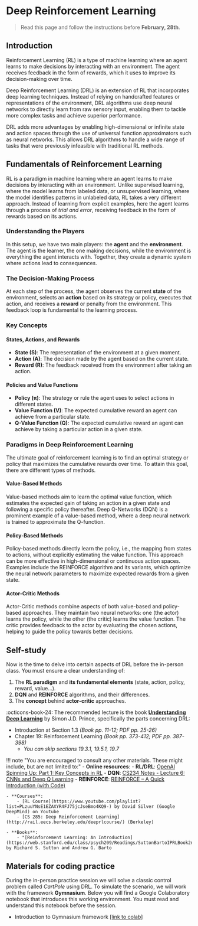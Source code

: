 # Deep Reinforcement Learning

> Read this page and follow the instructions before **February, 28th**.

## Introduction

Reinforcement Learning (RL) is a type of machine learning where an agent learns to make decisions by interacting with an environment. The agent receives feedback in the form of rewards, which it uses to improve its decision-making over time.

Deep Reinforcement Learning (DRL) is an extension of RL that incorporates deep learning techniques. Instead of relying on handcrafted features or representations of the environment, DRL algorithms use deep neural networks to directly learn from raw sensory input, enabling them to tackle more complex tasks and achieve superior performance.

DRL adds more advantages by enabling high-dimensional or infinite state and action spaces through the use of universal function approximators such as neural networks. This allows DRL algorithms to handle a wide range of tasks that were previously infeasible with traditional RL methods.

## Fundamentals of Reinforcement Learning

RL is a paradigm in machine learning where an agent learns to make decisions by interacting with an environment. Unlike supervised learning, where the model learns from labeled data, or unsupervised learning, where the model identifies patterns in unlabeled data, RL takes a very different approach. Instead of learning from explicit examples, here the agent learns through a process of *trial and error*, receiving feedback in the form of rewards based on its actions.

### Understanding the Players

In this setup, we have two main players: the **agent** and the **environment**. The agent is the learner, the one making decisions, while the environment is everything the agent interacts with. Together, they create a dynamic system where actions lead to consequences.

### The Decision-Making Process

At each step of the process, the agent observes the current **state** of the environment, selects an **action** based on its strategy or policy, executes that action, and receives a **reward** or penalty from the environment. This feedback loop is fundamental to the learning process.

### Key Concepts

#### States, Actions, and Rewards

- **State (S)**: The representation of the environment at a given moment.
- **Action (A)**: The decision made by the agent based on the current state.
- **Reward (R)**: The feedback received from the environment after taking an action.

#### Policies and Value Functions

- **Policy (π)**: The strategy or rule the agent uses to select actions in different states.
- **Value Function (V)**: The expected cumulative reward an agent can achieve from a particular state.
- **Q-Value Function (Q)**: The expected cumulative reward an agent can achieve by taking a particular action in a given state.

### Paradigms in Deep Reinforcement Learning

The ultimate goal of reinforcement learning is to find an optimal strategy or policy that maximizes the cumulative rewards over time. To attain this goal, there are different types of methods.

#### Value-Based Methods

Value-based methods aim to learn the optimal value function, which estimates the expected gain of taking an action in a given state and following a specific policy thereafter. Deep Q-Networks (DQN) is a prominent example of a value-based method, where a deep neural network is trained to approximate the Q-function.

#### Policy-Based Methods

Policy-based methods directly learn the policy, i.e., the mapping from states to actions, without explicitly estimating the value function. This approach can be more effective in high-dimensional or continuous action spaces. Examples include the REINFORCE algorithm and its variants, which optimize the neural network parameters to maximize expected rewards from a given state.

#### Actor-Critic Methods

Actor-Critic methods combine aspects of both value-based and policy-based approaches. They maintain two neural networks: one (the actor) learns the policy, while the other (the critic) learns the value function. The critic provides feedback to the actor by evaluating the chosen actions, helping to guide the policy towards better decisions.

## Self-study

Now is the time to delve into certain aspects of DRL before the in-person class. You must ensure a clear understanding of:

1. The **RL paradigm** and **its fundamental elements** (state, action, policy, reward, value...).
2. **DQN** and **REINFORCE** algorithms, and their differences.
3. The **concept** behind **actor-critic** approaches.

:octicons-book-24: The recommended lecture is the book [**Understanding Deep Learning**](https://udlbook.github.io/udlbook/) by Simon J.D. Prince, specifically the parts concerning DRL:

- Introduction at Section 1.3 *(Book pp. 11-12; PDF pp. 25-26)*
- Chapter 19: Reinforcement Learning *(Book pp. 373-412; PDF pp. 387-398)*
    - *You can skip sections 19.3.1, 19.5.1, 19.7*

!!! note "You are encouraged to consult any other materials. These might include, but are not limited to:"
    - **Online resources**:
        - **RL/DRL**: [OpenAI Spinning Up: Part 1: Key Concepts in RL](https://spinningup.openai.com/en/latest/spinningup/rl_intro.html)
        - **DQN**: [CS234 Notes - Lecture 6: CNNs and Deep Q Learning](https://web.stanford.edu/class/cs234/CS234Win2019/slides/lnotes6.pdf)
        - **REINFORCE**: [REINFORCE – A Quick Introduction (with Code)](https://blog-80b.pages.dev/reinforce-a-quick-introduction-with-code) 

    - **Courses**:
        - [RL Course](https://www.youtube.com/playlist?list=PLzuuYNsE1EZAXYR4FJ75jcJseBmo4KQ9-) by David Silver (Google DeepMind) on Youtube
        - [CS 285: Deep Reinforcement Learning](http://rail.eecs.berkeley.edu/deeprlcourse/) (Berkeley)

    - **Books**:
        - "[Reinforcement Learning: An Introduction](https://web.stanford.edu/class/psych209/Readings/SuttonBartoIPRLBook2ndEd.pdf)" by Richard S. Sutton and Andrew G. Barto

## Materials for coding practice

During the in-person practice session we will solve a classic control problem called *CartPole* using DRL. To simulate the scenario, we will work with the framework **Gymnasium**. Below you will find a Google Colaboratory notebook that introduces this working environment. You must read and understand this notebook before the session.

- Introduction to Gymnasium framework [[link to colab]](https://colab.research.google.com/drive/1ETiv5bo6db5F0xa3QkH9q_m01jLL0Rkm?usp=sharing)